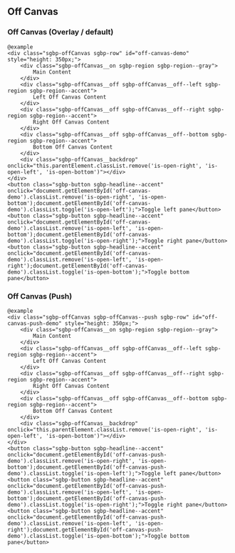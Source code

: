 ## Off Canvas

### Off Canvas (Overlay / default)

    @example
    <div class="sgbp-offCanvas sgbp-row" id="off-canvas-demo" style="height: 350px;">
        <div class="sgbp-offCanvas__on sgbp-region sgbp-region--gray">
            Main Content
        </div>
        <div class="sgbp-offCanvas__off sgbp-offCanvas__off--left sgbp-region sgbp-region--accent">
            Left Off Canvas Content
        </div>
        <div class="sgbp-offCanvas__off sgbp-offCanvas__off--right sgbp-region sgbp-region--accent">
            Right Off Canvas Content
        </div>
        <div class="sgbp-offCanvas__off sgbp-offCanvas__off--bottom sgbp-region sgbp-region--accent">
            Bottom Off Canvas Content
        </div>
        <div class="sgbp-offCanvas__backdrop" onclick="this.parentElement.classList.remove('is-open-right', 'is-open-left', 'is-open-bottom')"></div>
    </div>
    <button class="sgbp-button sgbp-headline--accent" onclick="document.getElementById('off-canvas-demo').classList.remove('is-open-right', 'is-open-bottom');document.getElementById('off-canvas-demo').classList.toggle('is-open-left');">Toggle left pane</button>
    <button class="sgbp-button sgbp-headline--accent" onclick="document.getElementById('off-canvas-demo').classList.remove('is-open-left', 'is-open-bottom');document.getElementById('off-canvas-demo').classList.toggle('is-open-right');">Toggle right pane</button>
    <button class="sgbp-button sgbp-headline--accent" onclick="document.getElementById('off-canvas-demo').classList.remove('is-open-left', 'is-open-right');document.getElementById('off-canvas-demo').classList.toggle('is-open-bottom');">Toggle bottom pane</button>

### Off Canvas (Push)

    @example
    <div class="sgbp-offCanvas sgbp-offCanvas--push sgbp-row" id="off-canvas-push-demo" style="height: 350px;">
        <div class="sgbp-offCanvas__on sgbp-region sgbp-region--gray">
            Main Content
        </div>
        <div class="sgbp-offCanvas__off sgbp-offCanvas__off--left sgbp-region sgbp-region--accent">
            Left Off Canvas Content
        </div>
        <div class="sgbp-offCanvas__off sgbp-offCanvas__off--right sgbp-region sgbp-region--accent">
            Right Off Canvas Content
        </div>
        <div class="sgbp-offCanvas__off sgbp-offCanvas__off--bottom sgbp-region sgbp-region--accent">
            Bottom Off Canvas Content
        </div>
        <div class="sgbp-offCanvas__backdrop" onclick="this.parentElement.classList.remove('is-open-right', 'is-open-left', 'is-open-bottom')"></div>
    </div>
    <button class="sgbp-button sgbp-headline--accent" onclick="document.getElementById('off-canvas-push-demo').classList.remove('is-open-right', 'is-open-bottom');document.getElementById('off-canvas-push-demo').classList.toggle('is-open-left');">Toggle left pane</button>
    <button class="sgbp-button sgbp-headline--accent" onclick="document.getElementById('off-canvas-push-demo').classList.remove('is-open-left', 'is-open-bottom');document.getElementById('off-canvas-push-demo').classList.toggle('is-open-right');">Toggle right pane</button>
    <button class="sgbp-button sgbp-headline--accent" onclick="document.getElementById('off-canvas-push-demo').classList.remove('is-open-left', 'is-open-right');document.getElementById('off-canvas-push-demo').classList.toggle('is-open-bottom');">Toggle bottom pane</button>
